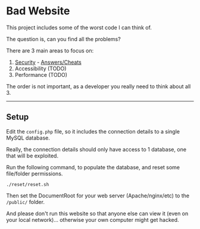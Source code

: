 # Bad Website

This project includes some of the worst code I can think of.

The question is, can you find all the problems?

There are 3 main areas to focus on:

1. [Security](./public/security/) - [Answers/Cheats](./public/security/answers/)
2. Accessibility (TODO)
3. Performance (TODO)

The order is not important, as a developer you really need to think about all 3.

---

## Setup

Edit the `config.php` file, so it includes the connection details to a single MySQL database.

Really, the connection details should only have access to 1 database, one that will be exploited.

Run the following command, to populate the database, and reset some file/folder permissions.

	./reset/reset.sh

Then set the DocumentRoot for your web server (Apache/nginx/etc) to the `/public/` folder.

And please don't run this website so that anyone else can view it (even on your local network)... otherwise your own computer might get hacked.
